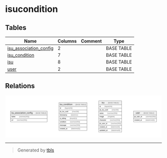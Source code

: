 # isucondition

## Tables

| Name | Columns | Comment | Type |
| ---- | ------- | ------- | ---- |
| [isu_association_config](isu_association_config.md) | 2 |  | BASE TABLE |
| [isu_condition](isu_condition.md) | 7 |  | BASE TABLE |
| [isu](isu.md) | 8 |  | BASE TABLE |
| [user](user.md) | 2 |  | BASE TABLE |

## Relations

![er](schema.svg)

---

> Generated by [tbls](https://github.com/k1LoW/tbls)
